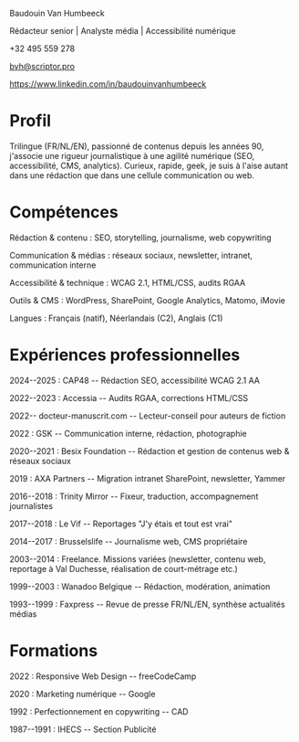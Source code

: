 Baudouin Van Humbeeck

Rédacteur senior \| Analyste média \| Accessibilité numérique

+32 495 559 278

bvh@scriptor.pro

https://www.linkedin.com/in/baudouinvanhumbeeck

# Profil

Trilingue (FR/NL/EN), passionné de contenus depuis les années 90, j'associe une
rigueur journalistique à une agilité numérique (SEO, accessibilité, CMS,
analytics). Curieux, rapide, geek, je suis à l'aise autant dans une
rédaction que dans une cellule communication ou web.

# Compétences

Rédaction & contenu : SEO, storytelling, journalisme, web copywriting

Communication & médias : réseaux sociaux, newsletter, intranet,
communication interne

Accessibilité & technique : WCAG 2.1, HTML/CSS, audits RGAA

Outils & CMS : WordPress, SharePoint, Google Analytics, Matomo, iMovie

Langues : Français (natif), Néerlandais (C2), Anglais (C1)

# Expériences professionnelles

2024--2025 : CAP48 -- Rédaction SEO, accessibilité WCAG 2.1 AA

2022--2023 : Accessia -- Audits RGAA, corrections HTML/CSS

2022-- docteur-manuscrit.com -- Lecteur-conseil pour auteurs de fiction

2022 : GSK -- Communication interne, rédaction, photographie

2020--2021 : Besix Foundation -- Rédaction et gestion de contenus web &
réseaux sociaux

2019 : AXA Partners -- Migration intranet SharePoint, newsletter, Yammer

2016--2018 : Trinity Mirror -- Fixeur, traduction, accompagnement
journalistes

2017--2018 : Le Vif -- Reportages \"J'y étais et tout est vrai\"

2014--2017 : Brusselslife -- Journalisme web, CMS propriétaire

2003--2014 : Freelance. Missions variées (newsletter, contenu web, reportage à Val Duchesse, réalisation de court-métrage etc.)

1999--2003 : Wanadoo Belgique -- Rédaction, modération, animation

1993--1999 : Faxpress -- Revue de presse FR/NL/EN, synthèse actualités
médias

# Formations

2022 : Responsive Web Design -- freeCodeCamp

2020 : Marketing numérique -- Google

1992 : Perfectionnement en copywriting -- CAD

1987--1991 : IHECS -- Section Publicité
